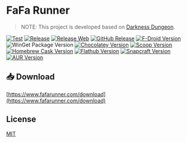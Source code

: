 # FaFa Runner

> NOTE: This project is developed based on [Darkness Dungeon](https://github.com/RafaelBarbosatec/darkness_dungeon).

[![Test](https://github.com/fafarunner/fafarunner/actions/workflows/test.yml/badge.svg)](https://github.com/fafarunner/fafarunner/actions/workflows/test.yml)
[![Release](https://github.com/fafarunner/fafarunner/actions/workflows/release.yml/badge.svg)](https://github.com/fafarunner/fafarunner/actions/workflows/release.yml)
[![Release Web](https://github.com/fafarunner/fafarunner/actions/workflows/release-web.yml/badge.svg)](https://github.com/fafarunner/fafarunner/actions/workflows/release-web.yml)
[![GitHub Release](https://img.shields.io/github/v/release/fafarunner/fafarunner)](https://github.com/fafarunner/fafarunner/releases/latest)
[![F-Droid Version](https://img.shields.io/f-droid/v/com.chenyifaer.fafarunner)](https://f-droid.org/packages/com.chenyifaer.fafarunner)
![WinGet Package Version](https://img.shields.io/winget/v/Insco.FaFaRunner)
[![Chocolatey Version](https://img.shields.io/chocolatey/v/fafarunner)](https://community.chocolatey.org/packages/fafarunner)
[![Scoop Version](https://img.shields.io/scoop/v/fafarunner?bucket=https%253A%252F%252Fgithub.com%252Finsco-inc%252Fscoop-bucket)](https://scoop.sh/#/apps?q=fafarunner&o=false)
[![Homebrew Cask Version](https://img.shields.io/badge/dynamic/json.svg?url=https://raw.githubusercontent.com/insco-inc/homebrew-casks/main/Info/fafarunner.json&query=$.casks.[0].version&label=homebrew)](https://github.com/insco-inc/homebrew-casks)
[![Flathub Version](https://img.shields.io/flathub/v/com.fafarunner.FaFaRunner)](https://flathub.org/apps/com.fafarunner.FaFaRunner)
[![Snapcraft Version](https://img.shields.io/snapcraft/v/fafarunner/latest/stable)](https://snapcraft.io/fafarunner)
[![AUR Version](https://img.shields.io/aur/version/fafarunner-bin)](https://aur.archlinux.org/packages/fafarunner-bin)

## 📥 Download

[https://www.fafarunner.com/download](https://www.fafarunner.com/download)

## License

[MIT](./LICENSE)
